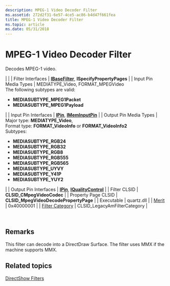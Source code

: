 ```yaml
---
description: MPEG-1 Video Decoder Filter
ms.assetid: 272d2f31-6e57-4ce5-ac86-b4d47f661fea
title: MPEG-1 Video Decoder Filter
ms.topic: article
ms.date: 05/31/2018
---
```


# MPEG-1 Video Decoder Filter

Decodes MPEG-1 video.




| 
|
| Filter Interfaces | <a href="/windows/desktop/api/Strmif/nn-strmif-ibasefilter"><strong>IBaseFilter</strong></a>, <strong>ISpecifyPropertyPages</strong> | 
| Input Pin Media Types | MEDIATYPE_Video, FORMAT_MPEGVideo<br /> The following subtypes are valid:<br /><ul><li><strong>MEDIASUBTYPE_MPEG1Packet</strong></li><li><strong>MEDIASUBTYPE_MPEG1Payload</strong></li></ul> | 
| Input Pin Interfaces | <a href="/windows/desktop/api/Strmif/nn-strmif-ipin"><strong>IPin</strong></a>, <a href="/windows/desktop/api/Strmif/nn-strmif-imeminputpin"><strong>IMemInputPin</strong></a> | 
| Output Pin Media Types | Major type: <strong>MEDIATYPE_Video</strong>,<br /> Format type: <strong>FORMAT_VideoInfo</strong> or <strong>FORMAT_VideoInfo2</strong><br /> Subtypes:<br /><ul><li><strong>MEDIASUBTYPE_RGB24</strong></li><li><strong>MEDIASUBTYPE_RGB32</strong></li><li><strong>MEDIASUBTYPE_RGB8</strong></li><li><strong>MEDIASUBTYPE_RGB555</strong></li><li><strong>MEDIASUBTYPE_RGB565</strong></li><li><strong>MEDIASUBTYPE_UYVY</strong></li><li><strong>MEDIASUBTYPE_Y41P</strong></li><li><strong>MEDIASUBTYPE_YUY2</strong></li></ul> | 
| Output Pin Interfaces | <a href="/windows/desktop/api/Strmif/nn-strmif-ipin"><strong>IPin</strong></a>, <a href="/windows/desktop/api/Strmif/nn-strmif-iqualitycontrol"><strong>IQualityControl</strong></a> | 
| Filter CLSID | <strong>CLSID_CMpegVideoCodec</strong> | 
| Property Page CLSID | <strong>CLSID_MpegVideoDecodePropertyPage</strong> | 
| Executable | quartz.dll | 
| <a href="merit.md">Merit</a> | 0x40000001 | 
| <a href="filter-categories.md">Filter Category</a> | CLSID_LegacyAmFilterCategory | 




 

## Remarks

This filter can decode into a DirectDraw Surface. The filter uses MMX if the machine supports MMX.

## Related topics

<dl> <dt>

[DirectShow Filters](directshow-filters.md)
</dt> </dl>

 

 




